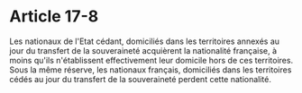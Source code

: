 # Article 17-8

Les nationaux de l'Etat cédant, domiciliés dans les territoires annexés au jour du transfert de la souveraineté acquièrent la nationalité française, à moins qu'ils n'établissent effectivement leur domicile hors de ces territoires. Sous la même réserve, les nationaux français, domiciliés dans les territoires cédés au jour du transfert de la souveraineté perdent cette nationalité.
